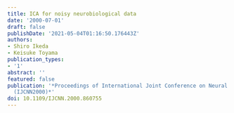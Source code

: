 ```yaml
---
title: ICA for noisy neurobiological data
date: '2000-07-01'
draft: false
publishDate: '2021-05-04T01:16:50.176443Z'
authors:
- Shiro Ikeda
- Keisuke Toyama
publication_types:
- '1'
abstract: ''
featured: false
publication: '*Proceedings of International Joint Conference on Neural Networks 2000
  (IJCNN2000)*'
doi: 10.1109/IJCNN.2000.860755
---
```

